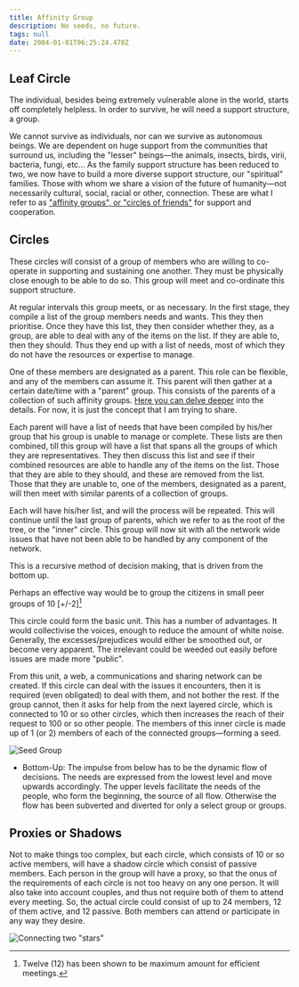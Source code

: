 ```yaml
---
title: Affinity Group
description: No seeds, no future.
tags: null
date: 2004-01-01T06:25:24.478Z
---
```


## Leaf Circle

The individual, besides being extremely vulnerable alone in the world, starts off completely helpless. In order to survive, he will need a support structure, a group.

We cannot survive as individuals, nor can we survive as autonomous beings. We are dependent on huge support from the communities that surround us, including the "lesser" beings&mdash;the animals, insects, birds, virii, bacteria, fungi, etc... As the family support structure has been reduced to two, we now have to build a more diverse support structure, our "spiritual" families. Those with whom we share a vision of the future of humanity&mdash;not necessarily cultural, social, racial or other, connection. These are what I refer to as ["affinity groups", or "circles of friends"](/posts/tol/final/05-form) for support and cooperation.

## Circles

These circles will consist of a group of members who are willing to co-operate in supporting and sustaining one another. They must be physically close enough to be able to do so. This group will meet and co-ordinate this support structure.

At regular intervals this group meets, or as necessary. In the first stage, they compile a list of the group members needs and wants. This they then prioritise. Once they have this list, they then consider whether they, as a group, are able to deal with any of the items on the list. If they are able to, then they should. Thus they end up with a list of needs, most of which they do not have the resources or expertise to manage.

One of these members are designated as a parent. This role can be flexible, and any of the members can assume it. This parent will then gather at a certain date/time with a "parent" group. This consists of the parents of a collection of such affinity groups. [Here you can delve deeper](/posts/tol/final/05-form) into the details. For now, it is just the concept that I am trying to share.

Each parent will have a list of needs that have been compiled by his/her group that his group is unable to manage or complete. These lists are then combined, till this group will have a list that spans all the groups of which they are representatives. They then discuss this list and see if their combined resources are able to handle any of the items on the list. Those that they are able to they should, and these are removed from the list. Those that they are unable to, one of the members, designated as a parent, will then meet with similar parents of a collection of groups.

Each will have his/her list, and will the process will be repeated. This will continue until the last group of parents, which we refer to as the root of the tree, or the "inner" circle. This group will now sit with all the network wide issues that have not been able to be handled by any component of the network.

This is a recursive method of decision making, that is driven from the bottom up.

Perhaps an effective way would be to group the citizens in small peer groups of 10 [+/-2][^1]

This circle could form the basic unit. This has a number of advantages. It would collectivise the voices, enough to reduce the amount of white noise. Generally, the excesses/prejudices would either be smoothed out, or become very apparent. The irrelevant could be weeded out easily before issues are made more "public".

From this unit, a web, a communications and sharing network can be created. If this circle can deal with the issues it encounters, then it is required (even obligated) to deal with them, and not bother the rest. If the group cannot, then it asks for help from the next layered circle, which is connected to 10 or so other circles, which then increases the reach of their request to 100 or so other people. The members of this inner circle is made up of 1 (or 2) members of each of the connected groups&mdash;forming a seed.

![Seed Group](/posts/img/tol/group_star.svg)

- Bottom-Up: The impulse from below has to be the dynamic flow of decisions. The needs are expressed from the lowest level and move upwards accordingly. The upper levels facilitate the needs of the people, who form the beginning, the source of all flow. Otherwise the flow has been subverted and diverted for only a select group or groups.

## Proxies or Shadows

Not to make things too complex, but each circle, which consists of 10 or so active members, will have a shadow circle which consist of passive members. Each person in the group will have a proxy, so that the onus of the requirements of each circle is not too heavy on any one person. It will also take into account couples, and thus not require both of them to attend every meeting. So, the actual circle could consist of up to 24 members, 12 of them active, and 12 passive. Both members can attend or participate in any way they desire.

![Connecting two "stars"](/posts/img/tol/group_connect.svg)

[^1]: Twelve (12) has been shown to be maximum amount for efficient meetings.
